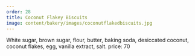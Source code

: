 ```yaml
---
order: 28
title: Coconut Flakey Biscuits
image: content/bakery/images/coconutflakedbiscuits.jpg
---
```


White sugar, brown sugar, flour, butter, baking soda, desiccated coconut, coconut flakes, egg, vanilla extract, salt.
price: 70
